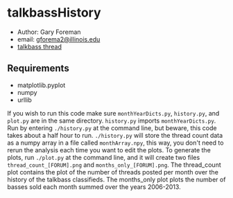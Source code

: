 talkbassHistory
===============

- Author: Gary Foreman
- email: gforema2@illinois.edu
- [talkbass thread](http://www.talkbass.com/threads/thread-count-tb-classifieds.1081726/)

Requirements
------------
- matplotlib.pyplot
- numpy
- urllib

If you wish to run this code make sure `monthYearDicts.py`, `history.py`, and 
`plot.py` are in the same directory. `history.py` imports `monthYearDicts.py`. 
Run by entering `./history.py` at the command line, but beware, this code takes 
about a half hour to run. `./history.py` will store the thread count data as 
a numpy array in a file called `monthArray.npy`, this way, you don't need to 
rerun the analysis each time you want to edit the plots. To generate the 
plots, run `./plot.py` at the command line, and it will create two files 
`thread_count_[FORUM].png` and `months_only_[FORUM].png`. The thread_count plot
contains the plot of the number of threads posted per month over the history
of the talkbass classifieds. The months_only plot plots the number of basses 
sold each month summed over the years 2006-2013.
